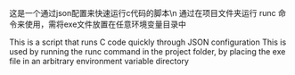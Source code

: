 这是一个通过json配置来快速运行c代码的脚本\n
通过在项目文件夹运行 runc 命令来使用，需将exe文件放置在任意环境变量目录中

This is a script that runs C code quickly through JSON configuration
This is used by running the runc command in the project folder, by placing the exe file in an arbitrary environment variable directory
